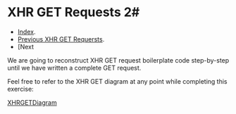 # XHR GET Requests 2#

- [Index](../).
- [Previous XHR GET Requersts](./XHRGETRequests).
- [Next 

We are going to reconstruct XHR GET request boilerplate code step-by-step until we have written a complete GET request.

Feel free to refer to the XHR GET diagram at any point while completing this exercise:

[XHRGETDiagram](./XHRGETdiagram.svg)